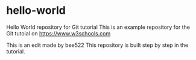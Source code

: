 # hello-world
Hello World repository for Git tutorial
This is an example repository for the Git tutoial on https://www.w3schools.com


This is an edit made by bee522
This repository is built step by step in the tutorial.
